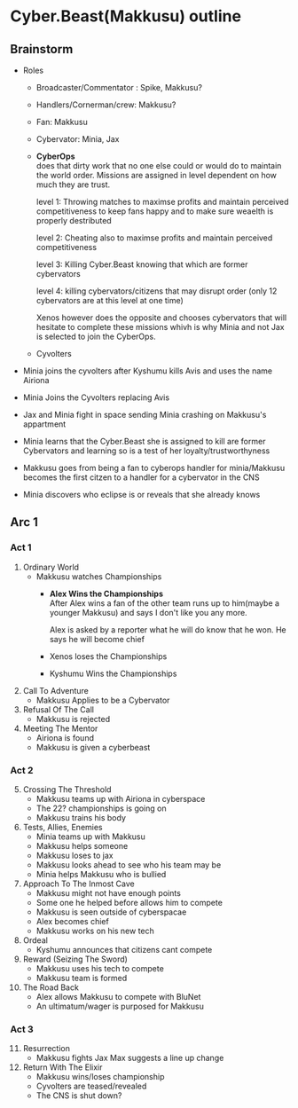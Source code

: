 # Cyber.Beast(Makkusu) outline
## Brainstorm

- Roles
  - Broadcaster/Commentator : Spike, Makkusu?
  - Handlers/Cornerman/crew: Makkusu?
  - Fan: Makkusu
  - Cybervator: Minia, Jax 
  - **CyberOps**  
    does that dirty work that no one else could or would do to maintain the world order. Missions are assigned in level dependent on how much they are trust.
    
    level 1: Throwing matches to maximse profits and maintain perceived competitiveness to keep fans happy and to make sure weaelth is properly destributed
    
    level 2: Cheating also to maximse profits and maintain perceived competitiveness
    
    level 3: Killing Cyber.Beast knowing that which are former cybervators
    
    level 4: killing cybervators/citizens that may disrupt order (only 12 cybervators are at this level at one time)
    
    Xenos however does the opposite and chooses cybervators that will hesitate to complete these missions whivh is why Minia and not Jax is selected to join the CyberOps.
  - Cyvolters
  


- Minia joins the cyvolters after Kyshumu kills Avis and uses the name Airiona

- Minia Joins the Cyvolters replacing Avis

- Jax and Minia fight in space sending Minia crashing on Makkusu's appartment

- Minia learns that the Cyber.Beast she is assigned to kill are former Cybervators and learning so is a test of her loyalty/trustworthyness

- Makkusu goes from being a fan to cyberops handler for minia/Makkusu becomes the first citzen to a handler for a cybervator in the CNS

- Minia discovers who eclipse is or reveals that she already knows

## Arc 1
###	Act 1
1. Ordinary World
	- Makkusu watches Championships
		- **Alex Wins the Championships**		
			After Alex wins a fan of the other team runs up to him(maybe a younger Makkusu) and says I don't like you any more.

			Alex is asked by a reporter what he will do know that he won. He says he will become chief
		- Xenos loses the Championships
		- Kyshumu Wins the Championships
2. Call To Adventure 
	- Makkusu Applies to be a Cybervator
3. Refusal Of The Call
	- Makkusu is rejected
4. Meeting The Mentor
	- Airiona is found
	- Makkusu is given a cyberbeast
###	Act 2
5. Crossing The Threshold
	- Makkusu teams up with Airiona in cyberspace
	- The 22? championships is going on
	- Makkusu trains his body
6. Tests, Allies, Enemies
	- Minia teams up with Makkusu
	- Makkusu helps someone
	- Makkusu loses to jax 
	- Makkusu looks ahead to see who his team may be
	- Minia helps Makkusu who is bullied
7. Approach To The Inmost Cave
	- Makkusu might not have enough points
	- Some one he helped before allows him to compete
	- Makkusu is seen outside of cyberspacae
	- Alex becomes chief
	- Makkusu works on his new tech
8. Ordeal
	- Kyshumu announces that citizens cant compete
9. Reward (Seizing The Sword)
	- Makkusu uses his tech to compete
	- Makkusu team is formed
10. The Road Back
	- Alex allows Makkusu to compete with BluNet
	- An ultimatum/wager is purposed for Makkusu
###	Act 3
11. Resurrection
	- Makkusu fights Jax
		Max suggests a line up change
12. Return With The Elixir
	- Makkusu wins/loses championship
	- Cyvolters are teased/revealed
	- The CNS is shut down?